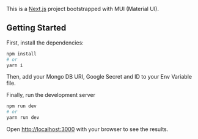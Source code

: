 This is a [Next.js](https://nextjs.org/) project bootstrapped with MUI (Material UI).

## Getting Started

First, install the dependencies:

```bash
npm install
# or
yarn i
```
Then, add your Mongo DB URI, Google Secret and ID to your Env Variable file.

Finally, run the development server
```bash
npm run dev
# or
yarn run dev
```

Open [http://localhost:3000](http://localhost:3000) with your browser to see the results.
